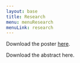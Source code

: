```yaml
---
layout: base
title: Research
menu: menuResearch
menuLink: research
---
```


Download the poster [here](/poster).

Download the abstract here.


